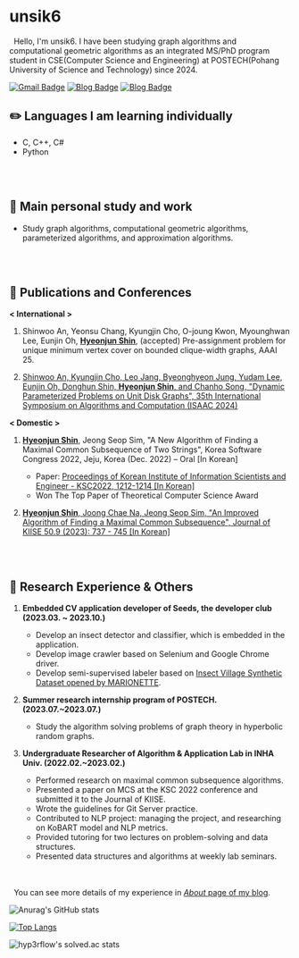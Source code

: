 
# unsik6

&nbsp;&nbsp;Hello, I'm unsik6. I have been studying graph algorithms and computational geometric algorithms as an integrated MS/PhD program student in CSE(Computer Science and Engineering) at POSTECH(Pohang University of Science and Technology) since 2024.

[![Gmail Badge](https://img.shields.io/badge/-Gmail-d14836?style=flat-square&logo=Gmail&logoColor=white&link=mailto:tlsguswns1196xx@gmail.com)](mailto:tlsguswns1196xx@gmail.com)
[![Blog Badge](http://img.shields.io/badge/NaverBlog-03C75A?style=flat-square&logo=Naver&link=https://blog.naver.com/tlsguswns119)](https://blog.naver.com/tlsguswns119) [![Blog Badge](http://img.shields.io/badge/GitBlog-181717?style=flat-square&logo=GitHub&link=https://unsik6.github.io/about/)](https://unsik6.github.io/)

## :pencil2: Languages I am learning individually
-  C, C++, C#
-  Python

<br/><br/>

## :open_file_folder: Main personal study and work
- Study graph algorithms, computational geometric algorithms, parameterized algorithms, and approximation algorithms.

<br/><br/>

## :bookmark_tabs: Publications and Conferences
**< International >**
1. Shinwoo An, Yeonsu Chang, Kyungjin Cho, O-joung Kwon, Myounghwan Lee, Eunjin Oh, <b><u>Hyeonjun Shin</u></b>, (accepted) Pre-assignment problem for unique minimum vertex cover on bounded clique-width graphs, AAAI 25.


2. [Shinwoo An, Kyungjin Cho, Leo Jang, Byeonghyeon Jung, Yudam Lee, Eunjin Oh, Donghun Shin, <b><u>Hyeonjun Shin</u></b>, and Chanho Song, "Dynamic Parameterized Problems on Unit Disk Graphs", 35th International Symposium on Algorithms and Computation (ISAAC 2024)](https://drops.dagstuhl.de/entities/document/10.4230/LIPIcs.ISAAC.2024.6)

**< Domestic >**
1. <b><u>Hyeonjun Shin</u></b>, Jeong Seop Sim, "A New Algorithm of Finding a Maximal Common Subsequence of Two Strings", Korea Software Congress 2022, Jeju, Korea (Dec. 2022) – Oral [In Korean]
    - Paper: [Proceedings of Korean Institute of Information Scientists and Engineer - KSC2022, 1212-1214 [In Korean]](https://www.dbpia.co.kr/journal/articleDetail?nodeId=NODE11224388)
    - Won The Top Paper of Theoretical Computer Science Award


2. [<b><u>Hyeonjun Shin</u></b>, Joong Chae Na, Jeong Seop Sim, "An Improved Algorithm of Finding a Maximal Common Subsequence", Journal of KIISE 50.9 (2023): 737 - 745 [In Korean]](https://www.dbpia.co.kr/journal/articleDetail?nodeId=NODE11519753)

<br/><br/>

## :runner: Research Experience & Others
1. <b>Embedded CV application developer of Seeds, the developer club (2023.03. ~ 2023.10.)</b>
    - Develop an insect detector and classifier, which is embedded in the application.<br/>
    - Develop image crawler based on Selenium and Google Chrome driver.<br/>
    - Develop semi-supervised labeler based on <a href = "https://www.kaggle.com/datasets/vencerlanz09/insect-village-synthetic-dataset">Insect Village Synthetic Dataset opened by MARIONETTE</a>.


2. <b>Summer research internship program of POSTECH. (2023.07.~2023.07.)</b>
    - Study the algorithm solving problems of graph theory in hyperbolic random graphs.


3. <b>Undergraduate Researcher of Algorithm & Application Lab in INHA Univ. (2022.02.~2023.02.)</b>
	- Performed research on maximal common subsequence algorithms.<br/>
	- Presented a paper on MCS at the KSC 2022 conference and submitted it to the Journal 
of KIISE.<br/>
	- Wrote the guidelines for Git Server practice.<br/>
	- Contributed to NLP project: managing the project, and researching on KoBART model 
and NLP metrics.<br/>
	- Provided tutoring for two lectures on problem-solving and data structures.<br/>
	- Presented data structures and algorithms at weekly lab seminars.<br/>

<br/> <br/>
&nbsp;&nbsp;You can see more details of my experience in [<i>About</i> page of my blog](https://unsik6.github.io/about.html).


![Anurag's GitHub stats](https://github-readme-stats.vercel.app/api?username=unsik6&show_icons=true&theme=tokyonight)


[![Top Langs](https://github-readme-stats.vercel.app/api/top-langs/?username=unsik6&layout=compact)](https://github.com/anuraghazra/github-readme-stats)



![hyp3rflow's solved.ac stats](https://github-readme-solvedac.hyp3rflow.vercel.app/api/?handle=unsik6)

<!---
Unsik6/Unsik6 is a ✨ special ✨ repository because its `README.md` (this file) appears on your GitHub profile.
You can click the Preview link to take a look at your changes.
--->
